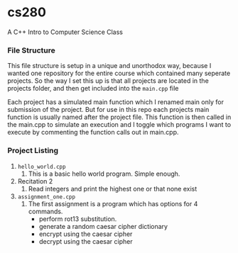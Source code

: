 # cs280
A C++ Intro to Computer Science Class

### File Structure
This file structure is setup in a unique and unorthodox way, because I wanted one repository
for the entire course which contained many seperate projects. So the way I set this up is that 
all projects are located in the projects folder, and then get included into the `main.cpp` file

Each project has a simulated main function which I renamed main only for submission of the project.
But for use in this repo each projects main function is usually named after the project file. This
function is then called in the main.cpp to simulate an execution and I toggle which programs I want
to execute by commenting the function calls out in main.cpp.

### Project Listing

1. `hello_world.cpp`
   1. This is a basic hello world program. Simple enough.
1. Recitation 2
   1. Read integers and print the highest one or that none exist
1. `assignment_one.cpp`
   1. The first assignment is a program which has options for 4 commands.
       * perform rot13 substitution.
       * generate a random caesar cipher dictionary
       * encrypt using the caesar cipher
       * decrypt using the caesar cipher